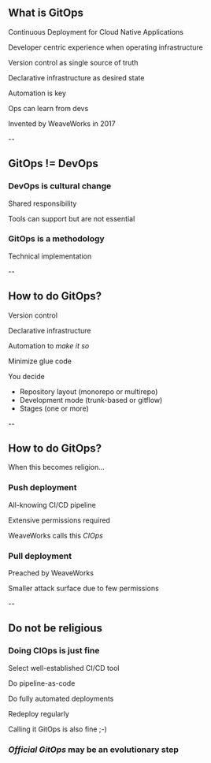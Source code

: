 ## What is GitOps

Continuous Deployment for Cloud Native Applications

Developer centric experience when operating infrastructure

Version control as single source of truth

Declarative infrastructure as desired state

Automation is key

Ops can learn from devs

Invented by WeaveWorks in 2017

--

## GitOps != DevOps

### DevOps is cultural change

Shared responsibility

Tools can support but are not essential

### GitOps is a methodology

Technical implementation

--

## How to do GitOps?

Version control

Declarative infrastructure

Automation to *make it so*

Minimize glue code

You decide
- Repository layout (monorepo or multirepo)
- Development mode (trunk-based or gitflow)
- Stages (one or more)

--

## How to do GitOps?

When this becomes religion...

### Push deployment

All-knowing CI/CD pipeline

Extensive permissions required

WeaveWorks calls this *CIOps*

### Pull deployment

Preached by WeaveWorks

Smaller attack surface due to few permissions

--

## Do not be religious

### Doing CIOps is just fine

Select well-established CI/CD tool

Do pipeline-as-code

Do fully automated deployments

Redeploy regularly

Calling it GitOps is also fine ;-)

### *Official GitOps* may be an evolutionary step
